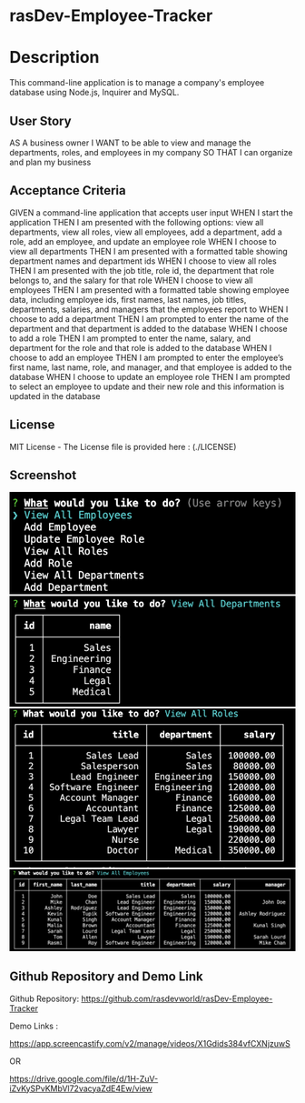 # rasDev-Employee-Tracker

# Description

This command-line application is to manage a company's employee database using Node.js, Inquirer and MySQL.

## User Story

AS A business owner
I WANT to be able to view and manage the departments, roles, and employees in my company
SO THAT I can organize and plan my business

## Acceptance Criteria

GIVEN a command-line application that accepts user input
WHEN I start the application
THEN I am presented with the following options: view all departments, view all roles, view all employees, add a department, add a role, add an employee, and update an employee role
WHEN I choose to view all departments
THEN I am presented with a formatted table showing department names and department ids
WHEN I choose to view all roles
THEN I am presented with the job title, role id, the department that role belongs to, and the salary for that role
WHEN I choose to view all employees
THEN I am presented with a formatted table showing employee data, including employee ids, first names, last names, job titles, departments, salaries, and managers that the employees report to
WHEN I choose to add a department
THEN I am prompted to enter the name of the department and that department is added to the database
WHEN I choose to add a role
THEN I am prompted to enter the name, salary, and department for the role and that role is added to the database
WHEN I choose to add an employee
THEN I am prompted to enter the employee’s first name, last name, role, and manager, and that employee is added to the database
WHEN I choose to update an employee role
THEN I am prompted to select an employee to update and their new role and this information is updated in the database 

## License

MIT License - The License file is provided here : (./LICENSE)

## Screenshot
![Alt text](<Assets/inquirer prompt.png>)
![Alt text](<Assets/All departments.png>)
![Alt text](<Assets/All roles.png>)
![Alt text](<Assets/All employees.png>)

## Github Repository and Demo Link

Github Repository: https://github.com/rasdevworld/rasDev-Employee-Tracker

Demo Links :

https://app.screencastify.com/v2/manage/videos/X1Gdids384vfCXNjzuwS

OR

https://drive.google.com/file/d/1H-ZuV-iZvKySPvKMbVl72vacyaZdE4Ew/view


